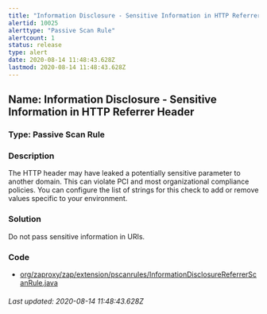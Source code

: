 ```yaml
---
title: "Information Disclosure - Sensitive Information in HTTP Referrer Header"
alertid: 10025
alerttype: "Passive Scan Rule"
alertcount: 1
status: release
type: alert
date: 2020-08-14 11:48:43.628Z
lastmod: 2020-08-14 11:48:43.628Z
---
```

## Name: Information Disclosure - Sensitive Information in HTTP Referrer Header

### Type: Passive Scan Rule


### Description

The HTTP header may have leaked a potentially sensitive parameter to another domain. This can violate PCI and most organizational compliance policies. You can configure the list of strings for this check to add or remove values specific to your environment.

### Solution

Do not pass sensitive information in URIs.

### Code

 * [org/zaproxy/zap/extension/pscanrules/InformationDisclosureReferrerScanRule.java](https://github.com/zaproxy/zap-extensions/blob/master/addOns/pscanrules/src/main/java/org/zaproxy/zap/extension/pscanrules/InformationDisclosureReferrerScanRule.java)

###### Last updated: 2020-08-14 11:48:43.628Z
